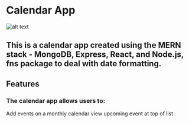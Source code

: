 # Calendar App

![alt text](https://github.com/GeccoRhiguelNavalta/Calendar/blob/main/calendar/calendar.png)

## This is a calendar app created using the MERN stack - MongoDB, Express, React, and Node.js, fns package to deal with date formatting.

## Features

### The calendar app allows users to:

Add events on a monthly calendar view
upcoming event at top of list
